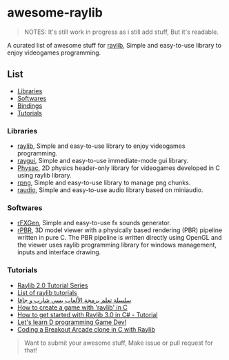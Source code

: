 # awesome-raylib

> NOTES: It's still work in progress as i still add stuff, But it's readable.

A curated list of awesome stuff for [raylib](https://raylib.com), Simple and easy-to-use library to enjoy videogames programming.

## List

- [Libraries](#libraries)
- [Softwares](#softwares)
- [Bindings](https://github.com/raysan5/raylib/blob/master/BINDINGS.md)
- [Tutorials](#tutorials)

### Libraries

- [raylib](https://github.com/raysan5/raylib), Simple and easy-to-use library to enjoy videogames programming.
- [raygui](https://github.com/raysan5/raygui), Simple and easy-to-use immediate-mode gui library.
- [Physac](https://github.com/victorfisac/Physac), 2D physics header-only library for videogames developed in C using raylib library.
- [rpng](https://github.com/raysan5/rpng), Simple and easy-to-use library to manage png chunks.
- [raudio](https://github.com/raysan5/raudio), Simple and easy-to-use audio library based on miniaudio.

### Softwares

- [rFXGen](https://github.com/raysan5/rfxgen), Simple and easy-to-use fx sounds generator.
- [rPBR](https://github.com/victorfisac/rPBR), 3D model viewer with a physically based rendering (PBR) pipeline written in pure C. The PBR pipeline is written directly using OpenGL and the viewer uses raylib programming library for windows management, inputs and interface drawing.


### Tutorials

- [Raylib 2.0 Tutorial Series](https://www.youtube.com/playlist?list=PL5gRzHmN4Dg3ubcneVFkHPm0mTGYTUHDn)
- [List of raylib tutorials](https://www.youtube.com/playlist?list=PLZBVMzyySalVhcWEJcnG-HK8OXQli_tcV)
- [سلسلة تعلم برمجة الألعاب بسي شارب و جافا](https://www.youtube.com/playlist?list=PLZBVMzyySalXG0AdUHJj9rcpd0R7hBczR)
- [How to create a game with 'raylib' in C](https://www.youtube.com/watch?v=kBky9_X8j3Y)
- [How to get started with Raylib 3.0 in C# - Tutorial](https://www.youtube.com/watch?v=SoXD5y24WQw)
- [Let's learn D programming Game Dev!](https://www.youtube.com/playlist?list=PLgM-lc_kSqFQPF0UXgmFZpZalqcrSofe-)
- [Coding a Breakout Arcade clone in C with Raylib](https://www.youtube.com/watch?v=UKecFbu61Oc)

> Want to submit your awesome stuff, Make issue or pull request for that!
